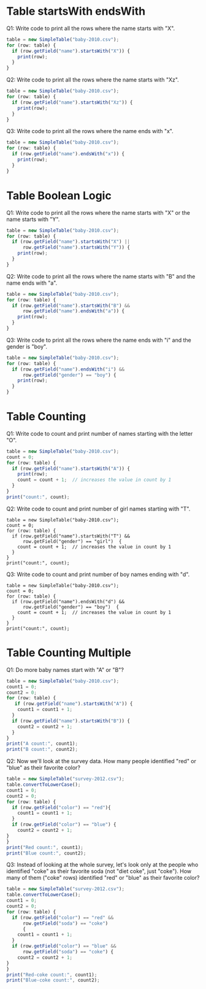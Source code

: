 # Table startsWith endsWith

Q1: Write code to print all the rows where the name starts with "X".

```javascript
table = new SimpleTable("baby-2010.csv");
for (row: table) {
  if (row.getField("name").startsWith("X")) {
    print(row);
  }
}
```

Q2: Write code to print all the rows where the name starts with "Xz".

```javascript
table = new SimpleTable("baby-2010.csv");
for (row: table) {
  if (row.getField("name").startsWith("Xz")) {
    print(row);
  }
}
```

Q3: Write code to print all the rows where the name ends with "x".

```javascript
table = new SimpleTable("baby-2010.csv");
for (row: table) {
  if (row.getField("name").endsWith("x")) {
    print(row);
  }
}
```

# Table Boolean Logic

Q1: Write code to print all the rows where the name starts with "X" or the name starts with "Y". 

```javascript
table = new SimpleTable("baby-2010.csv");
for (row: table) {
  if (row.getField("name").startsWith("X") ||
      row.getField("name").startsWith("Y")) {
    print(row);
  }
}
```

Q2: Write code to print all the rows where the name starts with "B" and the name ends with "a". 

```javascript
table = new SimpleTable("baby-2010.csv");
for (row: table) {
  if (row.getField("name").startsWith("B") &&
      row.getField("name").endsWith("a")) {
    print(row);
  }
}
```

Q3: Write code to print all the rows where the name ends with "i" and the gender is "boy". 

```javascript
table = new SimpleTable("baby-2010.csv");
for (row: table) {
  if (row.getField("name").endsWith("i") &&
      row.getField("gender") == "boy") {
    print(row);
  }
}
```

# Table Counting

Q1: Write code to count and print number of names starting with the letter "O".

```javascript
table = new SimpleTable("baby-2010.csv");
count = 0;
for (row: table) {
  if (row.getField("name").startsWith("A")) {
    print(row);
    count = count + 1;  // increases the value in count by 1
  }
}
print("count:", count);

```

Q2: Write code to count and print number of girl names starting with "T".

```javascrifp
table = new SimpleTable("baby-2010.csv");
count = 0;
for (row: table) {
  if (row.getField("name").startsWith("T") &&
      row.getField("gender") == "girl")  {
    count = count + 1;  // increases the value in count by 1
  }
}
print("count:", count);
```

Q3: Write code to count and print number of boy names ending with "d".

```javascrifp
table = new SimpleTable("baby-2010.csv");
count = 0;
for (row: table) {
  if (row.getField("name").endsWith("d") &&
      row.getField("gender") == "boy")  {
    count = count + 1;  // increases the value in count by 1
  }
}
print("count:", count);
```
# Table Counting Multiple

Q1: Do more baby names start with "A" or "B"?

```javascript
table = new SimpleTable("baby-2010.csv");
count1 = 0;
count2 = 0;
for (row: table) {
   if (row.getField("name").startsWith("A")) {
    count1 = count1 + 1;
  }
  if (row.getField("name").startsWith("B")) {
    count2 = count2 + 1;
  }
}
print("A count:", count1);
print("B count:", count2);
```

Q2: Now we'll look at the survey data. How many people identified "red" or "blue" as their favorite color?

```javascript
table = new SimpleTable("survey-2012.csv");
table.convertToLowerCase();
count1 = 0;
count2 = 0;
for (row: table) {
  if (row.getField("color") == "red"){
    count1 = count1 + 1;
  }
  if (row.getField("color") == "blue") {
    count2 = count2 + 1;
}
}
print("Red count:", count1);
print("Blue count:", count2);
```

Q3: Instead of looking at the whole survey, let's look only at the people who identified "coke" as their favorite soda (not "diet coke", just "coke"). How many of them ("coke" rows) identified "red" or "blue" as their favorite color?

```javascript
table = new SimpleTable("survey-2012.csv");
table.convertToLowerCase();
count1 = 0;
count2 = 0;
for (row: table) {
  if (row.getField("color") == "red" && 
      row.getField("soda") == "coke")
      {
    count1 = count1 + 1;
  }
  if (row.getField("color") == "blue" && 
      row.getField("soda") == "coke") {
    count2 = count2 + 1;
}
}
print("Red-coke count:", count1);
print("Blue-coke count:", count2);
```
